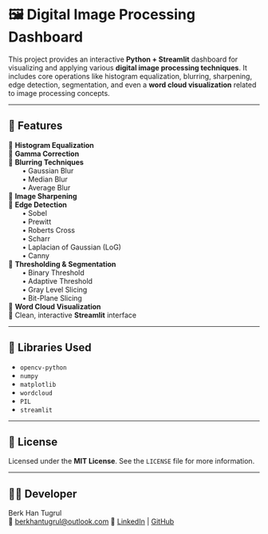 
# 🖼️ Digital Image Processing Dashboard

This project provides an interactive **Python + Streamlit** dashboard for visualizing and applying various **digital image processing techniques**. It includes core operations like histogram equalization, blurring, sharpening, edge detection, segmentation, and even a **word cloud visualization** related to image processing concepts.

---

## 🚀 Features

🔹 **Histogram Equalization**  
🔹 **Gamma Correction**  
🔹 **Blurring Techniques**  
  • Gaussian Blur  
  • Median Blur  
  • Average Blur  
🔹 **Image Sharpening**  
🔹 **Edge Detection**  
  • Sobel  
  • Prewitt  
  • Roberts Cross  
  • Scharr  
  • Laplacian of Gaussian (LoG)  
  • Canny  
🔹 **Thresholding & Segmentation**  
  • Binary Threshold  
  • Adaptive Threshold  
  • Gray Level Slicing  
  • Bit-Plane Slicing  
🔹 **Word Cloud Visualization**  
🔹 Clean, interactive **Streamlit** interface

---

## 🧪 Libraries Used

- `opencv-python`
- `numpy`
- `matplotlib`
- `wordcloud`
- `PIL`
- `streamlit`

---

## 📄 License

Licensed under the **MIT License**. See the `LICENSE` file for more information.

---

## 👨‍💻 Developer

Berk Han Tugrul  
📧 berkhantugrul@outlook.com 
🔗 [LinkedIn](https://www.linkedin.com/berkhantugrul) | [GitHub](https://github.com/berkhantugrul)
